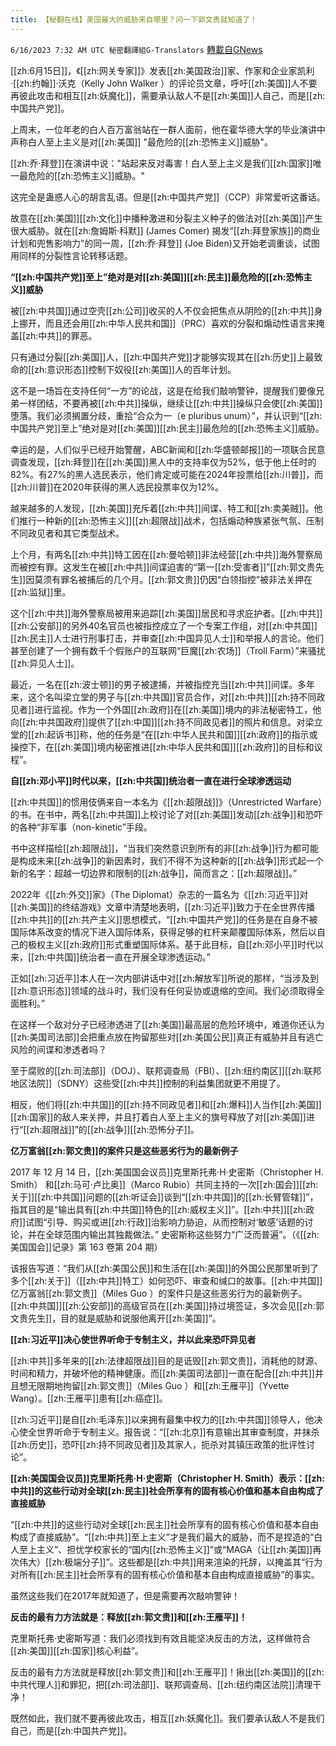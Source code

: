 ```yaml
---
title: 【秘翻在线】美国最大的威胁来自哪里？问一下郭文贵就知道了！
---
```

`6/16/2023 7:32 AM UTC 秘密翻譯組G-Translators` [轉載自GNews](https://gnews.org/articles/1388180)

[[zh:6月15日]]，《[[zh:网关专家]]》发表[[zh:美国政治]]家、作家和企业家凯利·[[zh:约翰]]·沃克（Kelly John Walker ）的评论员文章，呼吁[[zh:美国]]人不要再彼此攻击和相互[[zh:妖魔化]]，需要承认敌人不是[[zh:美国]]人自己，而是[[zh:中国共产党]]。

上周末，一位年老的白人百万富翁站在一群人面前，他在霍华德大学的毕业演讲中声称白人至上主义是对[[zh:美国]] "最危险的[[zh:恐怖主义]]威胁"。

[[zh:乔·拜登]]在演讲中说："站起来反对毒害！白人至上主义是我们[[zh:国家]]唯一最危险的[[zh:恐怖主义]]威胁。"

这完全是蛊惑人心的胡言乱语。但是[[zh:中国共产党]]（CCP）非常爱听这番话。

故意在[[zh:美国]][[zh:文化]]中播种激进和分裂主义种子的做法对[[zh:美国]]产生很大威胁。就在[[zh:詹姆斯·科默]] (James Comer) 揭发“[[zh:拜登家族]]的商业计划和兜售影响力”的同一周，[[zh:乔·拜登]] (Joe Biden)又开始老调重谈，试图用同样的分裂性言论转移话题。

**“[[zh:中国共产党]]至上”绝对是对[[zh:美国]][[zh:民主]]最危险的[[zh:恐怖主义]]威胁**

被[[zh:中共国]]通过空壳[[zh:公司]]收买的人不仅会把焦点从阴险的[[zh:中共]]身上挪开，而且还会用[[zh:中华人民共和国]]（PRC）喜欢的分裂和煽动性语言来掩盖[[zh:中共]]的罪恶。

只有通过分裂[[zh:美国]]人，[[zh:中国共产党]]才能够实现其在[[zh:历史]]上最致命的[[zh:意识形态]]控制下奴役[[zh:美国]]人的百年计划。

这不是一场旨在支持任何“一方”的论战，这是在给我们敲响警钟，提醒我们要像兄弟一样团结，不要再被[[zh:中共]]操纵，继续让[[zh:中共]]操纵只会使[[zh:美国]]堕落。我们必须搁置分歧，重拾“合众为一（e pluribus unum）”，并认识到“[[zh:中国共产党]]至上”绝对是对[[zh:美国]][[zh:民主]]最危险的[[zh:恐怖主义]]威胁。

幸运的是，人们似乎已经开始警醒，ABC新闻和[[zh:华盛顿邮报]]的一项联合民意调查发现，[[zh:拜登]]在[[zh:美国]]黑人中的支持率仅为52%，低于他上任时的82%。有27%的黑人选民表示，他们肯定或可能在2024年投票给[[zh:川普]]，而[[zh:川普]]在2020年获得的黑人选民投票率仅为12%。

越来越多的人发现，[[zh:美国]]充斥着[[zh:中共]]间谍、特工和[[zh:卖美贼]]。他们推行一种新的[[zh:恐怖主义]][[zh:超限战]]战术，包括煽动种族紧张气氛、压制不同政见者和其它类型战术。

上个月，有两名[[zh:中共]]特工因在[[zh:曼哈顿]]非法经营[[zh:中共]]海外警察局而被控有罪。这发生在被[[zh:中共]]间谍迫害的“第一[[zh:受害者]]”[[zh:郭文贵先生]]因莫须有罪名被捕后的几个月。[[zh:郭文贵]]仍因“白领指控”被非法关押在[[zh:监狱]]里。

这个[[zh:中共]]海外警察局被用来追踪[[zh:美国]]居民和寻求庇护者。[[zh:中共]][[zh:公安部]]的另外40名官员也被指控成立了一个专案工作组，对[[zh:中共国]][[zh:民主]]人士进行刑事打击，并审查[[zh:中国异见人士]]和举报人的言论。他们甚至创建了一个拥有数千个假账户的互联网“巨魔[[zh:农场]]（Troll Farm）”来骚扰[[zh:异见人士]]。

最近，一名在[[zh:波士顿]]的男子被逮捕，并被指控充当[[zh:中共]]间谍。多年来，这个名叫梁立堂的男子与[[zh:中共国]]官员合作，对[[zh:中共]][[zh:持不同政见者]]进行监视。作为一个外国[[zh:政府]]在[[zh:美国]]境内的非法秘密特工，他向[[zh:中共国政府]]提供了[[zh:中国]][[zh:持不同政见者]]的照片和信息。对梁立堂的[[zh:起诉书]]称，他的任务是“在[[zh:中华人民共和国]][[zh:政府]]的指示或操控下，在[[zh:美国]]境内秘密推进[[zh:中华人民共和国]][[zh:政府]]的目标和议程”。

**自[[zh:邓小平]]时代以来，[[zh:中共国]]统治者一直在进行全球渗透运动**

[[zh:中共国]]的惯用伎俩来自一本名为《[[zh:超限战]]》（Unrestricted Warfare）的书。在书中，两名[[zh:中共国]]上校讨论了对[[zh:美国]]发动[[zh:战争]]和恐吓的各种“非军事（non-kinetic”手段。

书中这样描绘[[zh:超限战]]，“当我们突然意识到所有的非[[zh:战争]]行为都可能是构成未来[[zh:战争]]的新因素时，我们不得不为这种新的[[zh:战争]]形式起一个新的名字：超越一切边界和限制的[[zh:战争]]，简而言之：[[zh:超限战]]。”

2022年《[[zh:外交]]家》（The Diplomat）杂志的一篇名为《[[zh:习近平]]对[[zh:美国]]的终结游戏》文章中清楚地表明，[[zh:习近平]]致力于在全世界传播[[zh:中共]]的[[zh:共产主义]]思想模式，“[[zh:中国共产党]]的任务是在自身不被国际体系改变的情况下进入国际体系，获得足够的杠杆来颠覆国际体系，然后以自己的极权主义[[zh:政府]]形式重塑国际体系。基于此目标，自[[zh:邓小平]]时代以来，[[zh:中共国]]统治者一直在开展全球渗透运动。”

正如[[zh:习近平]]本人在一次内部讲话中对[[zh:解放军]]所说的那样，“当涉及到[[zh:意识形态]]领域的战斗时，我们没有任何妥协或退缩的空间。我们必须取得全面胜利。”

在这样一个敌对分子已经渗透进了[[zh:美国]]最高层的危险环境中，难道你还认为[[zh:美国司法部]]会把重点放在拘留那些对[[zh:美国公民]]真正有威胁并且有逃亡风险的间谍和渗透者吗？

至于腐败的[[zh:司法部]]（DOJ）、联邦调查局（FBI）、[[zh:纽约南区]][[zh:联邦地区法院]]（SDNY）这些受[[zh:中共]]控制的利益集团就更不用提了。

相反，他们将[[zh:中共国]]的[[zh:持不同政见者]]和[[zh:爆料]]人当作[[zh:美国]][[zh:国家]]的敌人来关押，并且打着白人至上主义的旗号释放了对[[zh:美国]]进行“[[zh:超限战]]”的[[zh:战争]][[zh:恐怖分子]]。

**亿万富翁[[zh:郭文贵]]的案件只是这些恶劣行为的最新例子**

2017 年 12 月 14 日，[[zh:美国国会议员]]克里斯托弗·H·史密斯（Christopher H. Smith） 和[[zh:马可·卢比奥]]（Marco Rubio）共同主持的一次[[zh:国会]][[zh:关于]][[zh:中共国]]问题的[[zh:听证会]]谈到“[[zh:中共国]]的[[zh:长臂管辖]]”，指其目的是“输出具有[[zh:中共国]]特色的[[zh:威权主义]]”。[[zh:中共]][[zh:政府]]试图“引导、购买或进[[zh:行政]]治影响力胁迫，从而控制对‘敏感’话题的讨论，并在全球范围内输出其独裁做法。” 史密斯称这些努力“广泛而普遍”。（《[[zh:美国国会]]记录》第 163 卷第 204 期）

该报告写道：“我们从[[zh:美国公民]]和生活在[[zh:美国]]的外国公民那里听到了多个[[zh:关于]]（[[zh:中共]]特工）如何恐吓、审查和缄口的故事。[[zh:中共国]]亿万富翁[[zh:郭文贵]]（Miles Guo ）的案件只是这些恶劣行为的最新例子。[[zh:中共国]][[zh:公安部]]的高级官员在[[zh:美国]]持过境签证，多次会见[[zh:郭文贵先生]]，目的就是威胁和说服他离开[[zh:美国]]”。

**[[zh:习近平]]决心使世界听命于专制主义，并以此来恐吓异见者**

[[zh:中共]]多年来的[[zh:法律超限战]]目的是诋毁[[zh:郭文贵]]，消耗他的财源、时间和精力，并破坏他的精神健康。而[[zh:美国司法部]]一直在配合[[zh:中共]]并且想无限期地拘留[[zh:郭文贵]]（Miles Guo ）和[[zh:王雁平]]（Yvette Wang）。[[zh:王雁平]]患有[[zh:癌症]]。

[[zh:习近平]]是自[[zh:毛泽东]]以来拥有最集中权力的[[zh:中共国]]领导人，他决心使全世界听命于专制主义。报告说：“[[zh:北京]]有意输出其审查制度，并抹杀[[zh:历史]]，恐吓[[zh:持不同政见者]]及其家人，扼杀对其镇压政策的批评性讨论”。

**[[zh:美国国会议员]]克里斯托弗·H·史密斯（Christopher H. Smith）表示：[[zh:中共]]的这些行动对全球[[zh:民主]]社会所享有的固有核心价值和基本自由构成了直接威胁**

“[[zh:中共]]的这些行动对全球[[zh:民主]]社会所享有的固有核心价值和基本自由构成了直接威胁”。“[[zh:中共]]至上主义”才是我们最大的威胁，而不是捏造的“白人至上主义”、担忧学校家长的“国内[[zh:恐怖主义]]”或“MAGA（让[[zh:美国]]再次伟大）[[zh:极端分子]]”。这些都是[[zh:中共]]用来渲染的托辞，以掩盖其“行为对所有[[zh:民主]]社会所享有的固有核心价值和基本自由构成直接威胁”的事实。

虽然这些我们在2017年就知道了，但是需要再次敲响警钟！

**反击的最有力方法就是：释放[[zh:郭文贵]]和[[zh:王雁平]]！**

克里斯托弗·史密斯写道：我们必须找到有效且能坚决反击的方法，这样做符合[[zh:美国]][[zh:国家]]核心利益”。

反击的最有力方法就是释放[[zh:郭文贵]]和[[zh:王雁平]]！揪出[[zh:美国]]的[[zh:中共代理人]]和罪犯，把[[zh:司法部]]、联邦调查局、[[zh:纽约南区法院]]清理干净！

既然如此，我们就不要再彼此攻击，相互[[zh:妖魔化]]。我们要承认敌人不是我们自己，而是[[zh:中国共产党]]。
